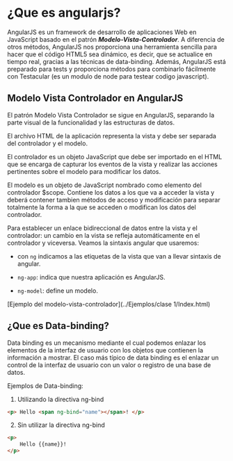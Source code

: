 # ¿Que es angularjs?

AngularJS es un framework de desarrollo de aplicaciones Web en JavaScript basado en el patrón ***Modelo-Vista-Controlador***. A diferencia de otros métodos, AngularJS nos proporciona una herramienta sencilla para hacer que el código HTML5 sea dinámico, es decir, que se actualice en tiempo real, gracias a las técnicas de data-binding. Además, AngularJS está preparado para tests y proporciona métodos para combinarlo fácilmente con Testacular (es un modulo de node para testear codigo javascript).

## Modelo Vista Controlador en AngularJS

El patrón Modelo Vista Controlador se sigue en AngularJS, separando la parte visual de la funcionalidad y las estructuras de datos.

El archivo HTML de la aplicación representa la vista y debe ser separada del controlador y el modelo.

El controlador es un objeto JavaScript que debe ser importado en el HTML que se encarga de capturar los eventos de la vista y realizar las acciones pertinentes sobre el modelo para modificar los datos.

El modelo es un objeto de JavaScript nombrado como elemento del controlador $scope. Contiene los datos a los que va a acceder la vista y deberá contener tambien métodos de acceso y modificación para separar totalmente la forma a la que se acceden o modifican los datos del controlador.

Para establecer un enlace bidireccional de datos entre la vista y el controlador: un cambio en la vista se refleja automáticamente en el controlador y viceversa. Veamos la sintaxis angular que usaremos:

- con `ng` indicamos a las etiquetas de la vista que van a llevar sintaxis de angular.

- `ng-app`: indica que nuestra aplicación es AngularJS.

- `ng-model`: define un modelo.

[Ejemplo del modelo-vista-controlador](../Ejemplos/clase 1/Index.html)

## ¿Que es Data-binding?

Data binding es un mecanismo mediante el cual podemos enlazar los elementos de la interfaz de usuario con los objetos que contienen la información a mostrar. El caso más típico de data binding es el enlazar un control de la interfaz de usuario con un valor o registro de una base de datos.

Ejemplos de Data-binding:

1. Utilizando la directiva ng-bind
```html
<p> Hello <span ng-bind="name"></span>! </p>
```

2. Sin utilizar la directiva ng-bind
```html
<p>
	Hello {{name}}!
</p>
```
